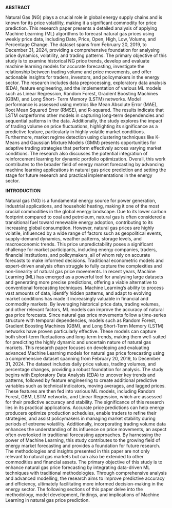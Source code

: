 **ABSTRACT**

Natural Gas (NG) plays a crucial role in global energy supply chains and is known for its price
volatility, making it a significant commodity for price prediction. This research paper presents
a detailed analysis of applying Machine Learning (ML) algorithms to forecast natural gas prices
using weekly price data, including Date, Price, Open, High, Low, Volume, and Percentage
Change. The dataset spans from February 20, 2019, to December 31, 2024, providing a
comprehensive foundation for analysing price dynamics, volatility, and trading patterns.
The primary objective of this study is to examine historical NG price trends, develop and
evaluate machine learning models for accurate forecasting, investigate the relationship between
trading volume and price movements, and offer actionable insights for traders, investors, and
policymakers in the energy sector. The research includes data preprocessing, exploratory data
analysis (EDA), feature engineering, and the implementation of various ML models such as
Linear Regression, Random Forest, Gradient Boosting Machines (GBM), and Long Short-
Term Memory (LSTM) networks.
Model performance is assessed using metrics like Mean Absolute Error (MAE), Root Mean
Squared Error (RMSE), and R-squared. The results indicate that LSTM outperforms other
models in capturing long-term dependencies and sequential patterns in the data. Additionally,
the study explores the impact of trading volume on price fluctuations, highlighting its
significance as a predictive feature, particularly in highly volatile market conditions.
Furthermore, market regime detection using clustering techniques like K-Means and Gaussian
Mixture Models (GMM) presents opportunities for adaptive trading strategies that perform
effectively across varying market conditions. The research also discusses the potential
integration of reinforcement learning for dynamic portfolio optimization. Overall, this work
contributes to the broader field of energy market forecasting by advancing machine learning
applications in natural gas price prediction and setting the stage for future research and practical
implementations in the energy sector.

**INTRODUCTION**

Natural gas (NG) is a fundamental energy source for power generation, industrial applications,
and household heating, making it one of the most crucial commodities in the global energy
landscape. Due to its lower carbon footprint compared to coal and petroleum, natural gas is
often considered a transitional fuel toward renewable energy adoption, contributing to its
increasing global consumption. However, natural gas prices are highly volatile, influenced by
a wide range of factors such as geopolitical events, supply-demand dynamics, weather patterns,
storage levels, and macroeconomic trends. This price unpredictability poses a significant
challenge for market participants, including energy companies, traders, financial institutions,
and policymakers, all of whom rely on accurate forecasts to make informed decisions.
Traditional econometric models and expert-driven analysis often struggle to fully capture the
complexities and non-linearity of natural gas price movements. In recent years, Machine
Learning (ML) has emerged as a powerful tool for analysing large datasets and generating more
precise predictions, offering a viable alternative to conventional forecasting techniques.
Machine Learning’s ability to process vast amounts of data, identify hidden patterns, and adapt
to evolving market conditions has made it increasingly valuable in financial and commodity
markets. By leveraging historical price data, trading volumes, and other relevant factors, ML
models can improve the accuracy of natural gas price forecasts. Since natural gas price
movements follow a time-series structure with temporal dependencies, models such as Random
Forest, Gradient Boosting Machines (GBM), and Long Short-Term Memory (LSTM) networks
have proven particularly effective. These models can capture both short-term fluctuations and
long-term trends, making them well-suited for predicting the highly dynamic and uncertain
nature of natural gas markets.
This research paper focuses on developing and evaluating advanced Machine Learning models
for natural gas price forecasting using a comprehensive dataset spanning from February 20,
2019, to December 31, 2024. The dataset includes daily price values, trading volumes, and
percentage changes, providing a robust foundation for analysis. The study begins with
Exploratory Data Analysis (EDA) to uncover key trends and patterns, followed by feature
engineering to create additional predictive variables such as technical indicators, moving
averages, and lagged prices. These features are then fed into various ML models, including
Random Forest, GBM, LSTM networks, and Linear Regression, which are assessed for their
predictive accuracy and stability.
The significance of this research lies in its practical applications. Accurate price predictions
can help energy producers optimize production schedules, enable traders to refine their
strategies, and assist policymakers in managing market stability during periods of extreme
volatility. Additionally, incorporating trading volume data enhances the understanding of its
influence on price movements, an aspect often overlooked in traditional forecasting
approaches. By harnessing the power of Machine Learning, this study contributes to the
growing field of energy market forecasting and provides a foundation for future research. The
methodologies and insights presented in this paper are not only relevant to natural gas markets
but can also be extended to other commodities and financial assets.
The primary objective of this study is to enhance natural gas price forecasting by integrating
data-driven ML techniques with traditional methodologies. Through comprehensive analysis
and advanced modelling, the research aims to improve predictive accuracy and efficiency,
ultimately facilitating more informed decision-making in the energy sector. The following
sections of this paper delve into the methodology, model development, findings, and
implications of Machine Learning in natural gas price prediction.
